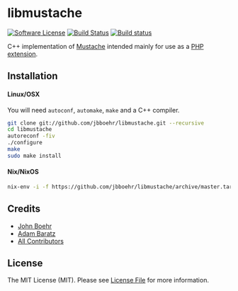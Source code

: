 # libmustache

[![Software License](https://img.shields.io/badge/license-MIT-brightgreen.svg?style=flat)](LICENSE.md)
[![Build Status](https://travis-ci.org/jbboehr/libmustache.png?branch=master)](https://travis-ci.org/jbboehr/libmustache)
[![Build status](https://ci.appveyor.com/api/projects/status/1bwyjyo1cel03b2r?svg=true)](https://ci.appveyor.com/project/jbboehr/libmustache)

C++ implementation of [Mustache](https://mustache.github.com/) intended mainly for use as a [PHP extension](https://github.com/jbboehr/php-mustache).


## Installation

#### Linux/OSX

You will need `autoconf`, `automake`, `make` and a C++ compiler.

``` sh
git clone git://github.com/jbboehr/libmustache.git --recursive
cd libmustache
autoreconf -fiv
./configure
make
sudo make install
```

#### Nix/NixOS

``` sh
nix-env -i -f https://github.com/jbboehr/libmustache/archive/master.tar.gz
```


## Credits

- [John Boehr](https://github.com/jbboehr)
- [Adam Baratz](https://github.com/adambaratz)
- [All Contributors](../../contributors)


## License

The MIT License (MIT). Please see [License File](LICENSE.md) for more information.

